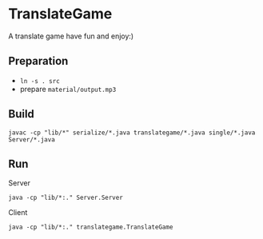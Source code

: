 # TranslateGame
A translate game
have fun and enjoy:)

## Preparation

* `ln -s . src`
* prepare `material/output.mp3`

## Build

```
javac -cp "lib/*" serialize/*.java translategame/*.java single/*.java Server/*.java
```

## Run

Server

```
java -cp "lib/*:." Server.Server
```

Client

```
java -cp "lib/*:." translategame.TranslateGame
```
